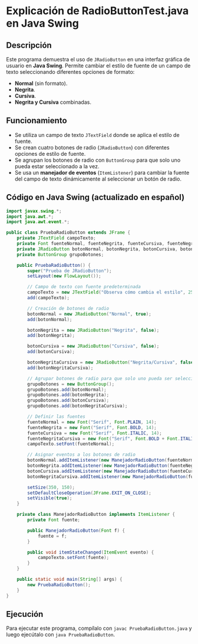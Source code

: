 # Explicación de RadioButtonTest.java en Java Swing

## Descripción
Este programa demuestra el uso de `JRadioButton` en una interfaz gráfica de usuario en **Java Swing**. Permite cambiar el estilo de fuente de un campo de texto seleccionando diferentes opciones de formato:

- **Normal** (sin formato).
- **Negrita**.
- **Cursiva**.
- **Negrita y Cursiva** combinadas.

## Funcionamiento
- Se utiliza un campo de texto `JTextField` donde se aplica el estilo de fuente.
- Se crean cuatro botones de radio (`JRadioButton`) con diferentes opciones de estilo de fuente.
- Se agrupan los botones de radio con `ButtonGroup` para que solo uno pueda estar seleccionado a la vez.
- Se usa un **manejador de eventos** (`ItemListener`) para cambiar la fuente del campo de texto dinámicamente al seleccionar un botón de radio.

## Código en Java Swing (actualizado en español)
```java
import javax.swing.*;
import java.awt.*;
import java.awt.event.*;

public class PruebaRadioButton extends JFrame {
    private JTextField campoTexto;
    private Font fuenteNormal, fuenteNegrita, fuenteCursiva, fuenteNegritaCursiva;
    private JRadioButton botonNormal, botonNegrita, botonCursiva, botonNegritaCursiva;
    private ButtonGroup grupoBotones;

    public PruebaRadioButton() {
        super("Prueba de JRadioButton");
        setLayout(new FlowLayout());

        // Campo de texto con fuente predeterminada
        campoTexto = new JTextField("Observa cómo cambia el estilo", 25);
        add(campoTexto);

        // Creación de botones de radio
        botonNormal = new JRadioButton("Normal", true);
        add(botonNormal);

        botonNegrita = new JRadioButton("Negrita", false);
        add(botonNegrita);

        botonCursiva = new JRadioButton("Cursiva", false);
        add(botonCursiva);

        botonNegritaCursiva = new JRadioButton("Negrita/Cursiva", false);
        add(botonNegritaCursiva);

        // Agrupar botones de radio para que solo uno pueda ser seleccionado
        grupoBotones = new ButtonGroup();
        grupoBotones.add(botonNormal);
        grupoBotones.add(botonNegrita);
        grupoBotones.add(botonCursiva);
        grupoBotones.add(botonNegritaCursiva);

        // Definir las fuentes
        fuenteNormal = new Font("Serif", Font.PLAIN, 14);
        fuenteNegrita = new Font("Serif", Font.BOLD, 14);
        fuenteCursiva = new Font("Serif", Font.ITALIC, 14);
        fuenteNegritaCursiva = new Font("Serif", Font.BOLD + Font.ITALIC, 14);
        campoTexto.setFont(fuenteNormal);

        // Asignar eventos a los botones de radio
        botonNormal.addItemListener(new ManejadorRadioButton(fuenteNormal));
        botonNegrita.addItemListener(new ManejadorRadioButton(fuenteNegrita));
        botonCursiva.addItemListener(new ManejadorRadioButton(fuenteCursiva));
        botonNegritaCursiva.addItemListener(new ManejadorRadioButton(fuenteNegritaCursiva));

        setSize(350, 150);
        setDefaultCloseOperation(JFrame.EXIT_ON_CLOSE);
        setVisible(true);
    }

    private class ManejadorRadioButton implements ItemListener {
        private Font fuente;

        public ManejadorRadioButton(Font f) {
            fuente = f;
        }

        public void itemStateChanged(ItemEvent evento) {
            campoTexto.setFont(fuente);
        }
    }

    public static void main(String[] args) {
        new PruebaRadioButton();
    }
}

```

## Ejecución
Para ejecutar este programa, compílalo con `javac PruebaRadioButton.java` y luego ejecútalo con `java PruebaRadioButton`. 

